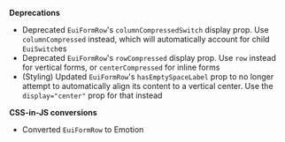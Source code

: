 **Deprecations**

- Deprecated `EuiFormRow`'s `columnCompressedSwitch` display prop. Use `columnCompressed` instead, which will automatically account for child `EuiSwitch`es
- Deprecated `EuiFormRow`'s `rowCompressed` display prop. Use `row` instead for vertical forms, or `centerCompressed` for inline forms
- (Styling) Updated `EuiFormRow`'s `hasEmptySpaceLabel` prop to no longer attempt to automatically align its content to a vertical center. Use the `display="center"` prop for that instead

**CSS-in-JS conversions**

- Converted `EuiFormRow` to Emotion
